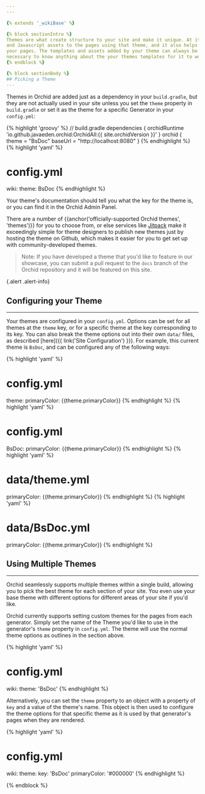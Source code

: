 ```yaml
---
---

{% extends '_wikiBase' %}

{% block sectionIntro %}
Themes are what create structure to your site and make it unique. At its core, an Orchid theme simple contributes CSS 
and Javascript assets to the pages using that theme, and it also helps decide the templates that are used to lay out 
your pages. The templates and assets added by your theme can always be overridden in your local build, but it is never
necessary to know anything about the your themes templates for it to work well with Orchid. 
{% endblock %}

{% block sectionBody %}
## Picking a Theme
---
```


Themes in Orchid are added just as a dependency in your `build.gradle`, but they are not actually used in your site 
unless you set the `theme` property in `build.gradle` or set it as the theme for a specific Generator in your
`config.yml`:

{% highlight 'groovy' %}
// build.gradle
dependencies {
    orchidRuntime 'io.github.javaeden.orchid:OrchidAll:{{ site.orchidVersion }}'
}
orchid {
    theme   = "BsDoc"
    baseUrl = "http://localhost:8080"
}
{% endhighlight %}
{% highlight 'yaml' %}
# config.yml
wiki:
  theme: BsDoc
{% endhighlight %}

Your theme's documentation should tell you what the key for the theme is, or you can find it in the Orchid Admin Panel.

There are a number of {{anchor('officially-supported Orchid themes', 'themes')}} for you to choose from, or else 
services like [Jitpack](https://jitpack.io/) make it exceedingly simple for theme designers to publish new themes just 
by hosting the theme on Github, which makes it easier for you to get set up with community-developed themes.

> Note: If you have developed a theme that you'd like to feature in our showcase, you can submit a pull request to the 
> `docs` branch of the Orchid repository and it will be featured on this site.

{.alert .alert-info}

## Configuring your Theme
---

Your themes are configured in your `config.yml`. Options can be set for all themes at the `theme` key, or for a specific 
theme at the key corresponding to its key. You can also break the theme options out into their own `data/` files, as 
described [here]({{ link('Site Configuration') }}). For example, this current theme is `BsDoc`, and can be configured 
any of the following ways:

{% highlight 'yaml' %}
# config.yml
theme:
  primaryColor: {{theme.primaryColor}}
{% endhighlight %}
{% highlight 'yaml' %}
# config.yml
BsDoc:
  primaryColor: {{theme.primaryColor}}
{% endhighlight %}
{% highlight 'yaml' %}
# data/theme.yml
primaryColor: {{theme.primaryColor}}
{% endhighlight %}
{% highlight 'yaml' %}
# data/BsDoc.yml
primaryColor: {{theme.primaryColor}}
{% endhighlight %}


## Using Multiple Themes
---

Orchid seamlessly supports multiple themes within a single build, allowing you to pick the best theme for each section 
of your site. You even use your base theme with different options for different areas of your site if you'd like. 

Orchid currently supports setting custom themes for the pages from each generator. Simply set the name of the Theme 
you'd like to use in the generator's `theme` property in `config.yml`. The theme will use the normal theme options as 
outlines in the section above.

{% highlight 'yaml' %}
# config.yml
wiki:
  theme: 'BsDoc'
{% endhighlight %} 

Alternatively, you can set the `theme` property to an object with a property of `key` and a value of the theme's name.
This object is then used to configure the theme options for that specific theme as it is used by that generator's pages
when they are rendered.

{% highlight 'yaml' %}
# config.yml
wiki:
  theme: 
    key: 'BsDoc'
    primaryColor: '#000000'
{% endhighlight %} 

{% endblock %}